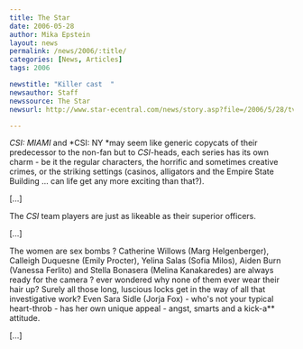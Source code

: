 ```yaml
---
title: The Star
date: 2006-05-28
author: Mika Epstein
layout: news
permalink: /news/2006/:title/
categories: [News, Articles]
tags: 2006

newstitle: "Killer cast  "
newsauthor: Staff  
newssource: The Star  
newsurl: http://www.star-ecentral.com/news/story.asp?file=/2006/5/28/tvnradio/14230809&sec=tvnradio  

---
```


*CSI: MIAMI* and *CSI: NY *may seem like generic copycats of their predecessor to the non-fan but to *CSI*-heads, each series has its own charm - be it the regular characters, the horrific and sometimes creative crimes, or the striking settings (casinos, alligators and the Empire State Building ... can life get any more exciting than that?).

[...]

The *CSI* team players are just as likeable as their superior officers.

[...]

The women are sex bombs ? Catherine Willows (Marg Helgenberger), Calleigh Duquesne (Emily Procter), Yelina Salas (Sofia Milos), Aiden Burn (Vanessa Ferlito) and Stella Bonasera (Melina Kanakaredes) are always ready for the camera ? ever wondered why none of them ever wear their hair up? Surely all those long, luscious locks get in the way of all that investigative work? Even Sara Sidle (Jorja Fox) - who's not your typical heart-throb - has her own unique appeal - angst, smarts and a kick-a** attitude.

[...]

